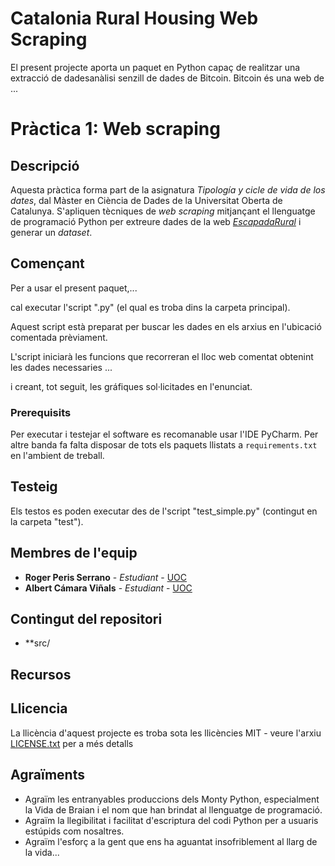 # Catalonia Rural Housing Web Scraping

El present projecte aporta un paquet en Python capaç de realitzar una extracció de dadesanàlisi senzill de dades de Bitcoin. Bitcoin és
una web de ...

# Pràctica 1: Web scraping

## Descripció

Aquesta pràctica forma part de la asignatura _Tipología y cicle de vida de los dates_, dal Màster en Ciència de Dades de la Universitat Oberta de Catalunya. S'apliquen tècniques de _web scraping_ mitjançant el llenguatge de programació Python per extreure dades de la web [_EscapadaRural_](https://www.escapadarural.com/) i generar un _dataset_.

## Començant

Per a usar el present paquet,...

cal executar l'script ".py" (el qual es troba dins la carpeta principal).

Aquest script està preparat per buscar les dades en els arxius en l'ubicació comentada prèviament.

L'script iniciarà les funcions que recorreran el lloc web comentat obtenint les dades necessaries ...

i creant, tot seguit, les gráfiques sol·licitades en l'enunciat.

### Prerequisits

Per executar i testejar el software es recomanable usar l'IDE PyCharm.
Per altre banda fa falta disposar de tots els paquets llistats a `requirements.txt` en l'ambient de treball.


## Testeig

Els testos es poden executar des de l'script "test_simple.py" (contingut en la carpeta "test").


## Membres de l'equip

* **Roger Peris Serrano** - *Estudiant* - [UOC](https://www.uoc.edu)
* **Albert Cámara Viñals** - *Estudiant* - [UOC](https://www.uoc.edu)

## Contingut del repositori

* **src/

## Recursos


## Llicencia

La llicència d'aquest projecte es troba sota les llicències MIT - veure l'arxiu [LICENSE.txt](LICENSE.txt) per a més
detalls

## Agraïments

* Agraïm les entranyables produccions dels Monty Python, especialment la Vida de Braian i el nom que han brindat al
llenguatge de programació.
* Agraïm la llegibilitat i facilitat d'escriptura del codi Python per a usuaris estúpids com nosaltres.
* Agraïm l'esforç a la gent que ens ha aguantat insofriblement al llarg de la vida...